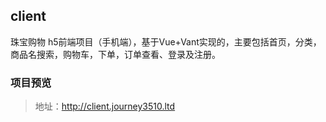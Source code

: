 ## client 

珠宝购物 h5前端项目（手机端），基于Vue+Vant实现的，主要包括首页，分类，商品名搜索，购物车，下单，订单查看、登录及注册。

### 项目预览

> 地址：http://client.journey3510.ltd 
